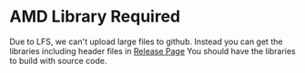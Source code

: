 # AMD Library Required

Due to LFS, we can't upload large files to github. Instead you can get the libraries including header files in [Release Page](https://github.com/facebook/360-Capture-SDK/releases)
You should have the libraries to build with source code. 